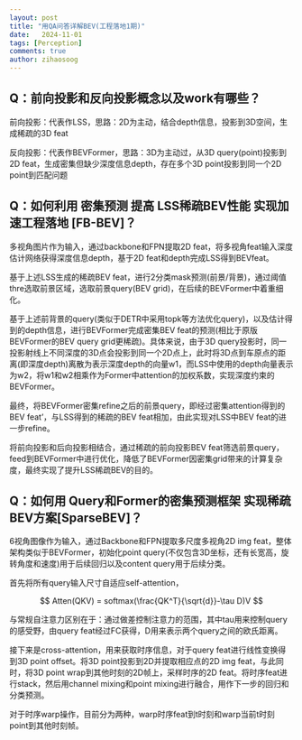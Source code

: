 ```yaml
---
layout: post
title: "用QA问答详解BEV(工程落地1期)"
date:   2024-11-01
tags: [Perception]
comments: true
author: zihaosoog
---
```


## Q：前向投影和反向投影概念以及work有哪些？

前向投影：代表作LSS，思路：2D为主动，结合depth信息，投影到3D空间，生成稀疏的3D feat

反向投影：代表作BEVFormer，思路：3D为主动过，从3D query(point)投影到2D feat，生成密集但缺少深度信息depth，存在多个3D point投影到同一个2D point到匹配问题

## Q：如何利用 密集预测 提高 LSS稀疏BEV性能 实现加速工程落地 [FB-BEV]？

多视角图片作为输入，通过backbone和FPN提取2D feat，将多视角feat输入深度估计网络获得深度信息depth，基于2D feat和depth完成LSS得到BEVfeat。

基于上述LSS生成的稀疏BEV feat，进行2分类mask预测(前景/背景)，通过阈值thre选取前景区域，选取前景query(BEV grid)，在后续的BEVFormer中着重细化。

基于上述前背景的query(类似于DETR中采用topk等方法优化query)，以及估计得到的depth信息，进行BEVFormer完成密集BEV feat的预测(相比于原版BEVFormer的BEV query grid更稀疏)。具体来说，由于3D query投影时，同一投影射线上不同深度的3D点会投影到同一个2D点上，此时将3D点到车原点的距离(即深度depth)离散为表示深度depth的向量w1，而LSS中使用的depth向量表示为w2，将w1和w2相乘作为Former中attention的加权系数，实现深度约束的BEVFormer。

最终，将BEVFormer密集refine之后的前景query，即经过密集attention得到的BEV feat’，与LSS得到的稀疏的BEV feat相加，由此实现对LSS中BEV feat的进一步refine。

将前向投影和后向投影相结合，通过稀疏的前向投影BEV feat筛选前景query，feed到BEVFormer中进行优化，降低了BEVFormer因密集grid带来的计算复杂度，最终实现了提升LSS稀疏BEV的目的。

## Q：如何用 Query和Former的密集预测框架 实现稀疏BEV方案[SparseBEV]？

6视角图像作为输入，通过Backbone和FPN提取多尺度多视角2D img feat，整体架构类似于BEVFormer，初始化point query(不仅包含3D坐标，还有长宽高，旋转角度和速度)用于后续回归以及content query用于后续分类。

首先将所有query输入尺寸自适应self-attention，

$$
Atten(QKV) = softmax(\frac{QK^T}{\sqrt{d}}-\tau D)V
$$

与常规自注意力区别在于：通过做差控制注意力的范围，其中tau用来控制query的感受野，由query feat经过FC获得，D用来表示两个query之间的欧氏距离。

接下来是cross-attention，用来获取时序信息，对于query feat进行线性变换得到3D point offset。将3D point投影到2D并提取相应点的2D img feat，与此同时，将3D point wrap到其他时刻的2D帧上，采样时序的2D feat。将时序feat进行stack，然后用channel mixing和point mixing进行融合，用作下一步的回归和分类预测。

对于时序warp操作，目前分为两种，warp时序feat到t时刻和warp当前t时刻point到其他时刻帧。
